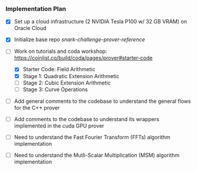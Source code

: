 ### Implementation Plan
- [x] Set up a cloud infrastructure (2 NVIDIA Tesla P100 w/ 32 GB VRAM) on Oracle Cloud
- [x] Initialize base repo _snark-challenge-prover-reference_
- [ ] Work on tutorials and coda workshop: https://coinlist.co/build/coda/pages/prover#starter-code
    - [x] Starter Code: Field Arithmetic
    - [x] Stage 1: Quadratic Extension Arithmetic
    - [ ] Stage 2: Cubic Extension Arithmetic
    - [ ] Stage 3: Curve Operations
- [ ] Add general comments to the codebase to understand the general flows for the C++ prover
- [ ] Add comments to the codebase to understand its wrappers implemented in the cuda GPU prover
- [ ] Need to understand the Fast Fourier Transform (FFTs) algorithm implementation
- [ ] Need to understand the Mutli-Scalar Multiplication (MSM) algorithm implementation

